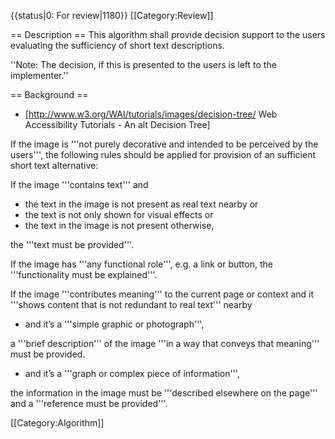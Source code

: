{{status|0: For review|1180}}
[[Category:Review]]

== Description ==
This algorithm shall provide decision support to the users evaluating the sufficiency of short text descriptions.

''Note: The decision, if this is presented to the users is left to the implementer.''

== Background ==
* [http://www.w3.org/WAI/tutorials/images/decision-tree/ Web Accessibility Tutorials - An alt Decision Tree]


If the image is '''not purely decorative and intended to be perceived by the users''', the following rules should be applied for provision of an sufficient short text alternative:

If the image '''contains text''' and
* the text in the image is not present as real text nearby or
* the text is not only shown for visual effects or
* the text in the image is not present otherwise,

the '''text must be provided'''.


If the image has '''any functional role''', e.g. a link or button, the '''functionality must be explained'''.


If the image '''contributes meaning''' to the current page or context and it '''shows content that is not redundant to real text''' nearby

* and it’s a '''simple graphic or photograph''', 

a '''brief description''' of the image '''in a way that conveys that meaning''' must be provided.

* and it’s a '''graph or complex piece of information''', 

the information in the image must be '''described elsewhere on the page''' and a '''reference must be provided'''.

[[Category:Algorithm]]
